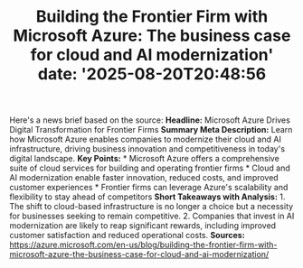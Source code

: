 ﻿---
title: "Building the Frontier Firm with Microsoft Azure: The business case for cloud and AI modernization'
date: '2025-08-20T20:48:56"
category: "Markets"
summary: ""
slug: "building the frontier firm with microsoft azure the business"
source_urls:
  - "https://azure.microsoft.com/en-us/blog/building-the-frontier-firm-with-microsoft-azure-the-business-case-for-cloud-and-ai-modernization/"
seo:
  title: "Building the Frontier Firm with Microsoft Azure: The business case for cloud and AI modernization | Hash n Hedge'
  description: '"
  keywords: ["news", "markets", "brief"]
---
Here's a news brief based on the source:  **Headline:** Microsoft Azure Drives Digital Transformation for Frontier Firms  **Summary Meta Description:** Learn how Microsoft Azure enables companies to modernize their cloud and AI infrastructure, driving business innovation and competitiveness in today's digital landscape.  **Key Points:**  * Microsoft Azure offers a comprehensive suite of cloud services for building and operating frontier firms * Cloud and AI modernization enable faster innovation, reduced costs, and improved customer experiences * Frontier firms can leverage Azure's scalability and flexibility to stay ahead of competitors  **Short Takeaways with Analysis:**  1. The shift to cloud-based infrastructure is no longer a choice but a necessity for businesses seeking to remain competitive. 2. Companies that invest in AI modernization are likely to reap significant rewards, including improved customer satisfaction and reduced operational costs.  **Sources:**  https://azure.microsoft.com/en-us/blog/building-the-frontier-firm-with-microsoft-azure-the-business-case-for-cloud-and-ai-modernization/ 
